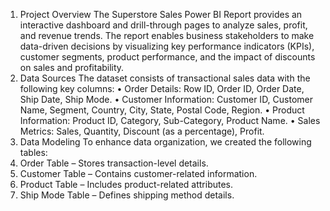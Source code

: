 1. Project Overview
The Superstore Sales Power BI Report provides an interactive dashboard and drill-through pages to analyze sales, profit, and revenue trends. The report enables business stakeholders to make data-driven decisions by visualizing key performance indicators (KPIs), customer segments, product performance, and the impact of discounts on sales and profitability.
2. Data Sources
The dataset consists of transactional sales data with the following key columns:
•	Order Details: Row ID, Order ID, Order Date, Ship Date, Ship Mode.
•	Customer Information: Customer ID, Customer Name, Segment, Country, City, State, Postal Code, Region.
•	Product Information: Product ID, Category, Sub-Category, Product Name.
•	Sales Metrics: Sales, Quantity, Discount (as a percentage), Profit.
3. Data Modeling
To enhance data organization, we created the following tables:
1.	Order Table – Stores transaction-level details.
2.	Customer Table – Contains customer-related information.
3.	Product Table – Includes product-related attributes.
4.	Ship Mode Table – Defines shipping method details.
